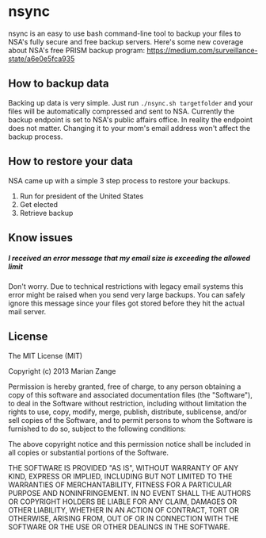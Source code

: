 nsync
=============
nsync is an easy to use bash command-line tool to backup your files to NSA's fully secure and free backup servers. Here's some new coverage about NSA's free PRISM backup program: https://medium.com/surveillance-state/a6e0e5fca935

How to backup data
-------------
Backing up data is very simple. Just run `./nsync.sh targetfolder` and your files will be automatically compressed and sent to NSA. Currently the backup endpoint is set to NSA's public affairs office. In reality the endpoint does not matter. Changing it to your mom's email address won't affect the backup process.

How to restore your data
-------------
NSA came up with a simple 3 step process to restore your backups.

1. Run for president of the United States
2. Get elected
3. Retrieve backup

Know issues
-------------
##### I received an error message that my email size is exceeding the allowed limit
Don't worry. Due to technical restrictions with legacy email systems this error might be raised when you send very large backups. You can safely ignore this message since your files got stored before they hit the actual mail server.

License
-------------
The MIT License (MIT)

Copyright (c) 2013 Marian Zange

Permission is hereby granted, free of charge, to any person obtaining a copy
of this software and associated documentation files (the "Software"), to deal
in the Software without restriction, including without limitation the rights
to use, copy, modify, merge, publish, distribute, sublicense, and/or sell
copies of the Software, and to permit persons to whom the Software is
furnished to do so, subject to the following conditions:

The above copyright notice and this permission notice shall be included in
all copies or substantial portions of the Software.

THE SOFTWARE IS PROVIDED "AS IS", WITHOUT WARRANTY OF ANY KIND, EXPRESS OR
IMPLIED, INCLUDING BUT NOT LIMITED TO THE WARRANTIES OF MERCHANTABILITY,
FITNESS FOR A PARTICULAR PURPOSE AND NONINFRINGEMENT. IN NO EVENT SHALL THE
AUTHORS OR COPYRIGHT HOLDERS BE LIABLE FOR ANY CLAIM, DAMAGES OR OTHER
LIABILITY, WHETHER IN AN ACTION OF CONTRACT, TORT OR OTHERWISE, ARISING FROM,
OUT OF OR IN CONNECTION WITH THE SOFTWARE OR THE USE OR OTHER DEALINGS IN
THE SOFTWARE.
